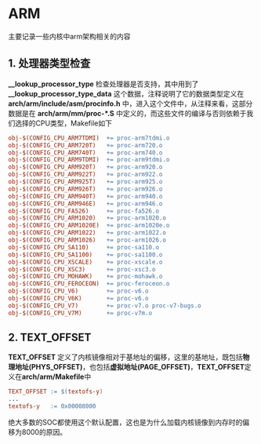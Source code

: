 # ARM

主要记录一些内核中arm架构相关的内容

## 1. 处理器类型检查

<a id="__lookup_processor_type"></a>

**__lookup_processor_type** 检查处理器是否支持，其中用到了 **__lookup_processor_type_data** 这个数据，注释说明了它的数据类型定义在 **arch/arm/include/asm/procinfo.h** 中，进入这个文件中，从注释来看，这部分数据是在 **arch/arm/mm/proc-*.S** 中定义的，而这些文件的编译与否则依赖于我们选择的CPU类型，Makefile如下

```makefile
obj-$(CONFIG_CPU_ARM7TDMI)	+= proc-arm7tdmi.o
obj-$(CONFIG_CPU_ARM720T)	+= proc-arm720.o
obj-$(CONFIG_CPU_ARM740T)	+= proc-arm740.o
obj-$(CONFIG_CPU_ARM9TDMI)	+= proc-arm9tdmi.o
obj-$(CONFIG_CPU_ARM920T)	+= proc-arm920.o
obj-$(CONFIG_CPU_ARM922T)	+= proc-arm922.o
obj-$(CONFIG_CPU_ARM925T)	+= proc-arm925.o
obj-$(CONFIG_CPU_ARM926T)	+= proc-arm926.o
obj-$(CONFIG_CPU_ARM940T)	+= proc-arm940.o
obj-$(CONFIG_CPU_ARM946E)	+= proc-arm946.o
obj-$(CONFIG_CPU_FA526)		+= proc-fa526.o
obj-$(CONFIG_CPU_ARM1020)	+= proc-arm1020.o
obj-$(CONFIG_CPU_ARM1020E)	+= proc-arm1020e.o
obj-$(CONFIG_CPU_ARM1022)	+= proc-arm1022.o
obj-$(CONFIG_CPU_ARM1026)	+= proc-arm1026.o
obj-$(CONFIG_CPU_SA110)		+= proc-sa110.o
obj-$(CONFIG_CPU_SA1100)	+= proc-sa1100.o
obj-$(CONFIG_CPU_XSCALE)	+= proc-xscale.o
obj-$(CONFIG_CPU_XSC3)		+= proc-xsc3.o
obj-$(CONFIG_CPU_MOHAWK)	+= proc-mohawk.o
obj-$(CONFIG_CPU_FEROCEON)	+= proc-feroceon.o
obj-$(CONFIG_CPU_V6)		+= proc-v6.o
obj-$(CONFIG_CPU_V6K)		+= proc-v6.o
obj-$(CONFIG_CPU_V7)		+= proc-v7.o proc-v7-bugs.o
obj-$(CONFIG_CPU_V7M)		+= proc-v7m.o
```

## 2. TEXT_OFFSET

<a id="TEXT_OFFSET"></a>

**TEXT_OFFSET** 定义了内核镜像相对于基地址的偏移，这里的基地址，既包括**物理地址(PHYS_OFFSET)**，也包括**虚拟地址(PAGE_OFFSET)**，**TEXT_OFFSET**定义在**arch/arm/Makefile**中

```makefile
TEXT_OFFSET := $(textofs-y)
...
textofs-y	:= 0x00008000
```
绝大多数的SOC都使用这个默认配置，这也是为什么加载内核镜像到内存时的偏移为8000的原因。

